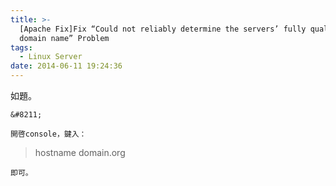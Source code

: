 ```yaml
---
title: >-
  [Apache Fix]Fix “Could not reliably determine the servers’ fully qualified
  domain name” Problem
tags:
  - Linux Server
date: 2014-06-11 19:24:36
---
```


如題。

	&#8211;

	開啓console，鍵入：

> hostname domain.org

	即可。